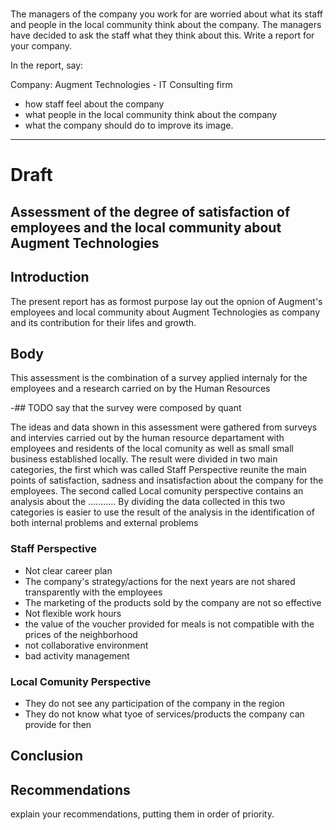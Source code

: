 
# 

The managers of the company you work for are worried about what its staff and people in the local community think about the company. The managers have decided to ask the staff what they think about this. Write a report for your company.

In the report, say:

Company: Augment Technologies - IT Consulting firm

-   how staff feel about the company
-   what people in the local community think about the company
-   what the company should do to improve its image.

---

# Draft
  
## Assessment of the degree of satisfaction of employees and the local community about Augment Technologies


## Introduction 
The present report has as formost purpose lay out the opnion of Augment's employees and local community about Augment Technologies as company and its contribution for their lifes and growth.

## Body 
This assessment is the combination of a survey applied internaly for the employees and a research carried on by the Human Resources 

-## TODO say that the survey were composed by quant

The ideas and data shown in this assessment were gathered from surveys and intervies carried out by the human resource departament with employees and residents of the local comunity as well as small small business established locally.
The result were divided in two main categories, the first which was called Staff Perspective reunite the main points of satisfaction, sadness and insatisfaction about the company for the employees.  The second called Local comunity perspective contains an analysis about the ........... By dividing the data collected in this two categories is easier to use the result of the analysis in the identification of both internal problems and external problems



### Staff Perspective

- Not clear career plan
- The company's strategy/actions for the next years are not shared transparently with the employees
- The marketing of the products sold by the company are not so effective
- Not flexible work hours
- the value of the voucher provided for meals is not compatible with the prices of the neighborhood
- not collaborative environment
- bad activity management

### Local Comunity Perspective
 - They do not see any participation of the company in the region
 - They do not know what tyoe of services/products the company can provide for then

 

## Conclusion
## Recommendations
 explain your recommendations, putting them in order of priority.


 
